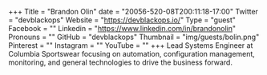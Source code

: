 +++
Title = "Brandon Olin"
date = "20056-520-08T200:11:18-17:00"
Twitter = "devblackops"
Website = "https://devblackops.io/"
Type = "guest"
Facebook = ""
Linkedin = "https://www.linkedin.com/in/brandonolin"
Pronouns = ""
GitHub = "devblackops"
Thumbnail = "img/guests/bolin.png"
Pinterest = ""
Instagram = ""
YouTube = ""
+++
Lead Systems Engineer at Columbia Sportswear focusing on automation, configuration management, monitoring, and general technologies to drive the business forward.
